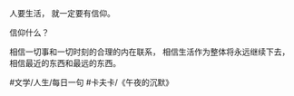 人要生活，
就一定要有信仰。

信仰什么？

相信一切事和一切时刻的合理的内在联系，
相信生活作为整体将永远继续下去，
相信最近的东西和最远的东西。

#文学/人生/每日一句 #卡夫卡/《午夜的沉默》